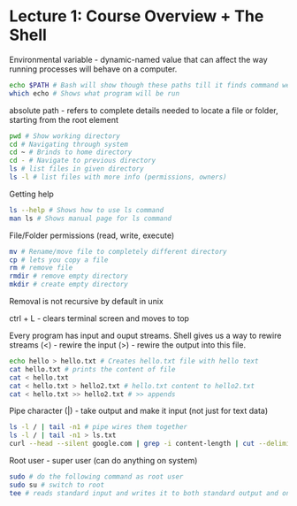 # Lecture 1: Course Overview + The Shell

Environmental variable - dynamic-named value that can affect the way running processes will behave on a computer.

```Bash
echo $PATH # Bash will show though these paths till it finds command we re looking for.
which echo # Shows what program will be run
``` 

absolute path - refers to complete details needed to locate a file or folder, starting from the root element

```Bash
pwd # Show working directory
cd # Navigating through system
cd ~ # Brinds to home directory
cd - # Navigate to previous directory
ls # list files in given directory
ls -l # list files with more info (permissions, owners)
```

Getting help
```Bash
ls --help # Shows how to use ls command
man ls # Shows manual page for ls command
```

File/Folder permissions (read, write, execute)

```Bash
mv # Rename/move file to completely different directory
cp # lets you copy a file
rm # remove file
rmdir # remove empty directory
mkdir # create empty directory
```

Removal is not recursive by default in unix

ctrl + L - clears terminal screen and moves to top

Every program has input and ouput streams. Shell gives us a way to rewire streams (<) - rewire the input (>) - rewire the output into this file.

```Bash
echo hello > hello.txt # Creates hello.txt file with hello text
cat hello.txt # prints the content of file
cat < hello.txt
cat < hello.txt > hello2.txt # hello.txt content to hello2.txt
cat < hello.txt >> hello2.txt # >> appends
```

Pipe character (|) - take output and make it input (not just for text data)
```Bash
ls -l / | tail -n1 # pipe wires them together
ls -l / | tail -n1 > ls.txt
curl --head --silent google.com | grep -i content-length | cut --delimiter = ' ' -f2 # print google.com content length
```

Root user - super user (can do anything on system)
```Bash
sudo # do the following command as root user
sudo su # switch to root
tee # reads standard input and writes it to both standard output and one or more files, effectively duplicating its input
```